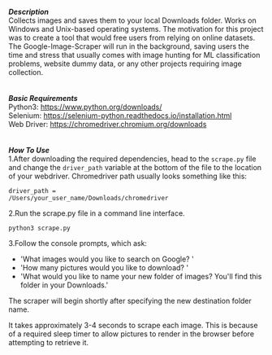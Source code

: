 
***Description*** <br />
Collects images and saves them to your local Downloads folder. Works on Windows and Unix-based operating systems. The motivation for this project was to create a tool that would free users from relying on online datasets. The Google-Image-Scraper will run in the background, saving users the time and stress that usually comes with image hunting for ML classification problems, website dummy data, or any other projects requiring image collection. <br /><br /><br />
***Basic Requirements*** <br />
Python3: https://www.python.org/downloads/ <br />
Selenium: https://selenium-python.readthedocs.io/installation.html <br />
Web Driver: https://chromedriver.chromium.org/downloads <br /><br /><br />
***How To Use*** <br />
1.After downloading the required dependencies, head to the <code>scrape.py</code> file and change the <code>driver_path</code> variable at the bottom of the file to the location of your webdriver. Chromedriver path usually looks something like this: 

 <code>driver_path = /Users/your_user_name/Downloads/chromedriver</code>

2.Run the scrape.py file in a command line interface.

 <code>python3 scrape.py</code>

3.Follow the console prompts, which ask:<br />
 - 'What images would you like to search on Google? '<br />
 - 'How many pictures would you like to download? '<br />
 - 'What would you like to name your new folder of images? You'll find this folder in your Downloads.'<br />

The scraper will begin shortly after specifying the new destination folder name.<br />

It takes approximately 3-4 seconds to scrape each image. This is because of a required sleep timer to allow pictures to render in the browser before attempting to retrieve it. 


